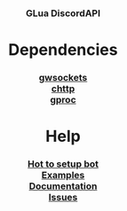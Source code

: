 <h3 align="center">GLua DiscordAPI</h3>

<h1></h1>



<h1 align="center">Dependencies</h1>

<h3 align="center">

[gwsockets](https://github.com/FredyH/GWSockets/releases)  
[chttp](https://github.com/timschumi/gmod-chttp/releases)  
[gproc](https://github.com/devonium/gproc)  
</h3>


<h1 align="center">Help</h1>
 
<h3 align="center">

[Hot to setup bot](https://github.com/devonium/gmDiscordAPI/blob/docs/howtosetupbot.md)  
[Examples](https://github.com/devonium/gmDiscordAPI/blob/docs/examples.md)  
[Documentation](https://github.com/devonium/gmDiscordAPI/blob/docs/README.md)  
[Issues](https://github.com/devonium/gmDiscordAPI/issues)

</h3>

